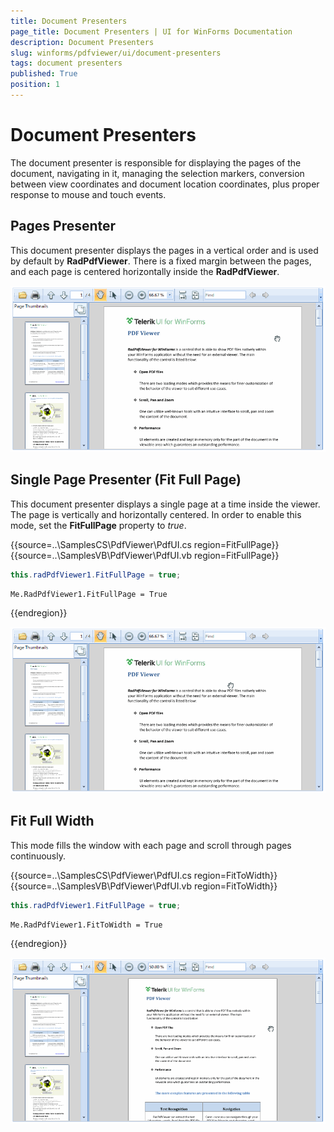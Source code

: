 ```yaml
---
title: Document Presenters
page_title: Document Presenters | UI for WinForms Documentation
description: Document Presenters
slug: winforms/pdfviewer/ui/document-presenters
tags: document presenters
published: True
position: 1
---
```


# Document Presenters 

The document presenter is responsible for displaying the pages of the document, navigating in it, managing the selection markers, conversion between view coordinates and document location coordinates, plus proper response to mouse and touch events.

## Pages Presenter

This document presenter displays the pages in a vertical order and is used by default by __RadPdfViewer__. There is a fixed margin between the pages, and each page is centered horizontally inside the __RadPdfViewer__.  

![pdfviewer-overview 001](images/pdfviewer-ui-documents-presenter001.gif)

## Single Page Presenter (Fit Full Page)

This document presenter displays a single page at a time inside the viewer. The page is vertically and horizontally centered. In order to enable this mode, set the __FitFullPage__ property to *true*.

{{source=..\SamplesCS\PdfViewer\PdfUI.cs region=FitFullPage}} 
{{source=..\SamplesVB\PdfViewer\PdfUI.vb region=FitFullPage}} 

````C#
this.radPdfViewer1.FitFullPage = true; 
````
````VB.NET
Me.RadPdfViewer1.FitFullPage = True  
````

{{endregion}}

![pdfviewer-overview 001](images/pdfviewer-ui-documents-presenter002.gif)

## Fit Full Width

This mode fills the window with each page and scroll through pages continuously. 

{{source=..\SamplesCS\PdfViewer\PdfUI.cs region=FitToWidth}} 
{{source=..\SamplesVB\PdfViewer\PdfUI.vb region=FitToWidth}} 

````C#
this.radPdfViewer1.FitFullPage = true;
````
````VB.NET
Me.RadPdfViewer1.FitToWidth = True 
````

{{endregion}}

![pdfviewer-overview 001](images/pdfviewer-ui-documents-presenter003.gif)
